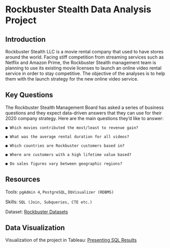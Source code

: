 # Rockbuster Stealth Data Analysis Project


## Introduction
Rockbuster Stealth LLC is a movie rental company that used to have stores around the world. Facing stiff competition from streaming services such as Netflix and Amazon Prime, the Rockbuster Stealth management team is planning to use its existing movie licenses to launch an online video rental service in order to stay competitive. The objective of the analyses is to help them with the launch strategy for the new online video service.


## Key Questions 
The Rockbuster Stealth Management Board has asked a series of business questions and they expect data-driven answers that they can use for their 2020 company strategy. Here are the main questions they’d like to answer:
```
● Which movies contributed the most/least to revenue gain?

● What was the average rental duration for all videos?

● Which countries are Rockbuster customers based in?

● Where are customers with a high lifetime value based?

● Do sales figures vary between geographic regions?
```

## Resources
Tools: ```pgAdmin 4```, ```PostgreSQL```, ```DbVisualizer (RDBMS)```

Skills: ```SQL (Join, Subqueries, CTE etc.)```

Dataset: [Rockbuster Datasets](https://drive.google.com/drive/u/0/my-drive)


## Data Visualization
Visualization of the project in Tableau: [Presenting SQL Results](https://public.tableau.com/app/profile/yi.jhen.li/viz/RockbusterSalesAnalysis/Story1) 
